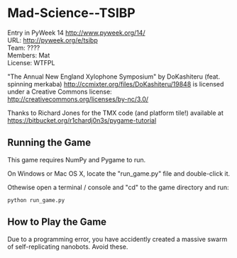 Mad-Science--TSIBP
==================

Entry in PyWeek 14  <http://www.pyweek.org/14/>  
URL: http://pyweek.org/e/tsibp  
Team: ????  
Members: Mat  
License: WTFPL  

"The Annual New England Xylophone Symposium" by DoKashiteru (feat. spinning merkaba)
http://ccmixter.org/files/DoKashiteru/19848
is licensed under a Creative Commons license:
http://creativecommons.org/licenses/by-nc/3.0/

Thanks to Richard Jones for the TMX code (and platform tile!) available at
https://bitbucket.org/r1chardj0n3s/pygame-tutorial


Running the Game
----------------

This game requires NumPy and Pygame to run.

On Windows or Mac OS X, locate the "run_game.py" file and double-click it.

Othewise open a terminal / console and "cd" to the game directory and run:

	python run_game.py


How to Play the Game
--------------------

Due to a programming error, you have accidently created a massive swarm of self-replicating nanobots. Avoid these.
